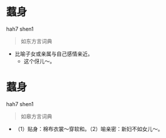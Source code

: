 # 蠚身
hah7 shen1
> 如东方言词典
- 比喻子女或亲属与自己感情亲近。
  - 这个伢儿～。

# 蠚身
hah7 shen1
> 如皋方言词典
- （1）贴身：棉布衣裳～穿软和。（2）喻亲密：新妇不如女儿～。

